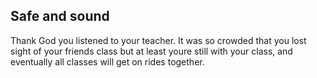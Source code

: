 Safe and sound
---
Thank God you listened to your teacher. It was so crowded that you lost sight of your friends class but at least youre still with your class, and eventually all classes will get on rides together.
